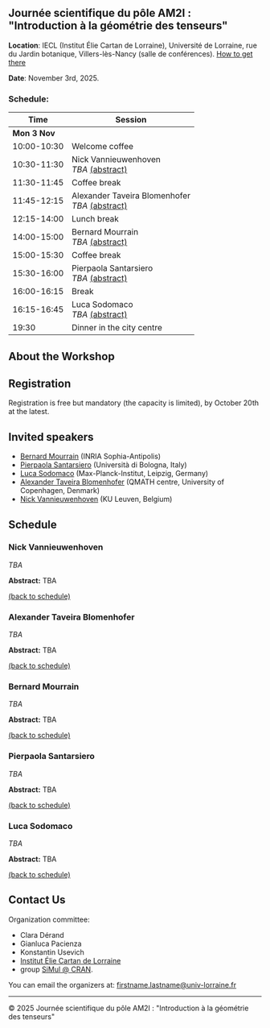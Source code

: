 ## Journée scientifique du pôle AM2I : "Introduction à la géométrie des tenseurs"


**Location**: IECL (Institut Élie Cartan de Lorraine), Université de Lorraine, rue du Jardin botanique, Villers-lès-Nancy (salle de conférences).  [How to get there](https://www.openstreetmap.org/?#map=19/48.665865/6.159937)


**Date**: November 3rd, 2025.



### Schedule:

| **Time**         | **Session**                             |
|-----------------------|-----------------------------------------|
| **Mon 3 Nov** | <a name="mon"></a>                            |
| 10:00-10:30      | Welcome coffee                        |
| 10:30-11:30      | Nick Vannieuwenhoven <br> *TBA*     [(abstract)](#vannieuwenhoven)                    |
| 11:30-11:45      | Coffee break          |
| 11:45-12:15      | Alexander Taveira Blomenhofer <br> *TBA*       [(abstract)](#blomenhofer)              |
| 12:15-14:00      | Lunch break          |
| 14:00-15:00      | Bernard Mourrain  <br> *TBA* [(abstract)](#mourrain)  |
| 15:00-15:30      | Coffee break                            |
| 15:30-16:00      | Pierpaola Santarsiero <br> *TBA* [(abstract)](#santarsiero)  |
| 16:00-16:15      | Break                               |
| 16:15-16:45      | Luca Sodomaco <br> *TBA*      [(abstract)](#sodomaco)        |
| 19:30            | Dinner in the city centre |


## About the Workshop


## Registration
Registration is free but mandatory (the capacity is limited), by October 20th at the latest.

## Invited speakers
- [Bernard Mourrain](https://www-sop.inria.fr/members/Bernard.Mourrain/) (INRIA Sophia-Antipolis)
- [Pierpaola Santarsiero](https://pierpaolasantarsiero.wixsite.com/pierpaola) (Università di Bologna, Italy)
- [Luca Sodomaco](https://sites.google.com/view/luca-sodomaco/home) (Max-Planck-Institut, Leipzig, Germany)
- [Alexander Taveira Blomenhofer](https://a44l.github.io/) (QMATH centre, University of Copenhagen, Denmark)
- [Nick Vannieuwenhoven](https://people.cs.kuleuven.be/~nick.vannieuwenhoven/) (KU Leuven, Belgium)

## Schedule

### Nick Vannieuwenhoven
*TBA*

**Abstract:** TBA

[(back to schedule)](#mon)

### Alexander Taveira Blomenhofer
*TBA*

**Abstract:** TBA

[(back to schedule)](#mon)

### Bernard Mourrain
*TBA*

**Abstract:** TBA

[(back to schedule)](#mon)
 
### Pierpaola Santarsiero
*TBA*

**Abstract:** TBA

[(back to schedule)](#mon)

### Luca Sodomaco
*TBA*

**Abstract:** TBA

[(back to schedule)](#mon)





## Contact Us

Organization committee: 
 - Clara Dérand
 - Gianluca Pacienza
 - Konstantin Usevich
 - [Institut Élie Cartan de Lorraine](https://iecl.univ-lorraine.fr/) 
 - group [SiMul @ CRAN](https://cran-simul.github.io/).

You can email the organizers at: [firstname.lastname@univ-lorraine.fr](firstname.lastname@univ-lorraine.fr)

---

&copy; 2025 Journée scientifique du pôle AM2I : "Introduction à la géométrie des tenseurs"
